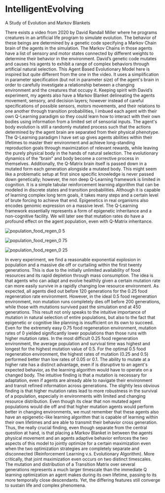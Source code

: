 # IntelligentEvolving
A Study of Evolution and Markov Blankets

There exists a video from 2020 by David Randall Miller where he programs creatures in an
artificial life program to simulate evolution. The behavior of these beings are determined by a genetic
code specifying a Markov Chain brain of the agents in the simulation. The Markov Chains in those
agents have a list of sensory and motor states connected by different weights to determine their
behavior in the environment. David’s genetic code mutates and causes his agents to exhibit a range of
complex behaviors through artificial natural selection.
This Agent Based Evolutionary Model here is inspired but quite different from the one in the
video. It uses a simplification in parameter specification (but not in parameter size) of the agent's brain
in order to carefully investigate a relationship between a changing environment and the creatures that
occupy it. Keeping spirit with David’s experiment, my agents also have a Markov Blanket delineating
the agents movement, sensory, and decision layers; however instead of careful specifications of possible
sensors, motors movements, and their relations to one another through transition probabilities, I
imbued each agent with their own Q-Learning paradigm so they could learn how to interact with their
own bodies using information from a limited set of sensorial inputs. The agent's body evolution is still
a randomly mutated process such that the actions determined by the agent brain are separated from
their physical phenotype. The Q-Learning paradigm I have set up gives agents abilities within their
lifetimes to master their environment and achieve long-standing reproduction goals through
maximization of relevant rewards, while leaving the purely physical body in the hands of natural
selection. The evolutionary dynamics of the “brain” and body become a corrective process in
themselves. Additionally, the Q-Matrix brain itself is passed down in a mutated form each generation
alongside a mutated body. This might seem like a problematic setup at first since specific knowledge is
never passed down genetically; however, the non deep Q-Learning framework is limited in cognition. It
is a simple tabular reinforcement learning algorithm that can be modeled in discrete states and
transition probabilities. Although it is capable of learning complex long term goals, it takes many steps
and a certain level of brute forcing to achieve that end. Epigenetics in real organisms also encodes
genomic expression on a massive level. The Q-Learning framework essentially represents a form of
epigenetic inheritance and a non-cognitive facility. We will later see that mutation rates do have a
profound effect on the agent population, even with Q-Matrix inheritance.

![population_food_regen_0 5](https://github.com/Zan-Huang/IntelligentEvolving/assets/10505540/104d4afb-bebc-4d42-a3f2-cfc664b3ba51)

![population_food_regen_0 75](https://github.com/Zan-Huang/IntelligentEvolving/assets/10505540/217cbe8b-678c-4937-9189-8d1818f63828)

![population_food_regen_0 25](https://github.com/Zan-Huang/IntelligentEvolving/assets/10505540/b3bcc0ac-7c16-4d0e-a13d-7724c4a2b0ef)


In every experiment, we find a reasonable exponential explosion in population and a massive
die off or curtailing within the first twenty generations. This is due to the initially unlimited availability
of food resources and its rapid depletion through mass consumption. The idea is that agents who can
adapt and evolve healthily given a certain mutation rate can more easily survive in a rapidly changing
low resource environment.
As expected, all agents died out before 120 generations for the 0.25 food regeneration rate
environment.
However, in the ideal 0.5 food regeneration environment, non mutation runs completely dies
off before 200 generations, while those with mutations survived past the simulation end at 450
generations. This result not only speaks to the intuitive importance of mutation in natural selection of
entire populations, but also to the fact that epigenetic or cognitive like planning is insufficient on its
own to succeed. Even for the extremely easy 0.75 food regeneration environment, mutation rates of 0
yielded significantly lower populations than those runs with higher mutation rates.
In the most difficult 0.25 food regeneration environment, the average population and survival
time was highest and longest for the highest mutation value of 0.5. For the optimal 0.5 food
regeneration environment, the highest rates of mutation (0.25 and 0.5) performed better than low
rates of 0.05 or 0.1. The ability to mutate at a higher rate has a distinct advantage, even if is disruptive
to an agent's expected behavior, as the learning algorithm would have to operate on a changed body.
The intuitive finding is that a mutation is necessary for adaptation, even if agents are already
able to navigate their environment and transit refined information across generations. The slightly less
obvious finding is that higher mutation rates lead to more robustness in the survival of a population,
especially in environments with limited and changing resource distribution.
Even though its clear that non mutated agent populations would die off and that higher
mutation agents would perform better in changing environments, we must remember that these agents
also have an epigenetic-like learning algorithm that is capable of learning within their own lifetimes and
are able to transmit their behavior cross generation.
Thus, the really crucial finding, even though separate from the central question at hand, is that
placing a Markov Blanket in between the agents physical movement and an agents adaptive behavior
enforces the two aspects of this model to jointly optimize for a certain maximization even when the
two optimization strategies are completely separate and disconnected (Reinforcement Learning v.s.
Evolutionary Algorithm). More critically, that joint maximization even occurs on two distinct
timescales. The mutation and distribution of a Transition Matrix over several generations represents a
much larger timescale than the immediate Q learning optimization an agent makes during its own
lifetime, passing to its more temporally close descendants. Yet, the differing features still converge to
sustain life and complex phenomena.
